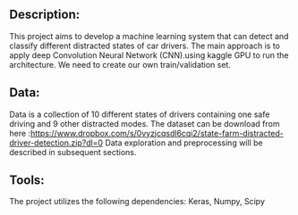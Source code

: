 ## Description:
This project aims to develop a machine learning system that can detect and classify different distracted states of car drivers. The main approach is to apply deep Convolution Neural Network (CNN).using kaggle GPU to run the architecture.
We need to create our own train/validation set.

## Data:

Data is a collection of 10 different states of drivers containing one safe driving and 9 other distracted modes. The dataset can be 
download from here :https://www.dropbox.com/s/0vyzjcqsdl6cqi2/state-farm-distracted-driver-detection.zip?dl=0
Data exploration and preprocessing will be described in subsequent sections.

## Tools:

The project utilizes the following dependencies:
Keras, Numpy, Scipy
